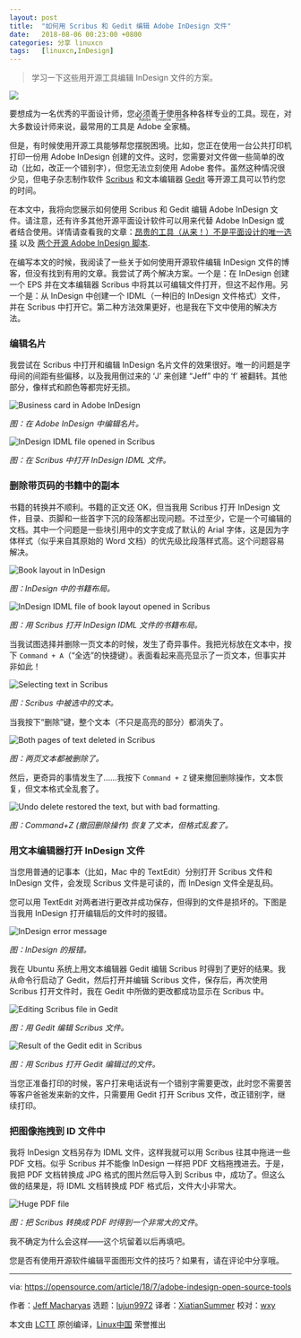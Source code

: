```yaml
---
layout: post
title:	"如何用 Scribus 和 Gedit 编辑 Adobe InDesign 文件"
date:	2018-08-06 00:23:00 +0800 
categories:	分享 linuxcn 
tags:	[linuxcn,InDesign]
---
```




> 
> 学习一下这些用开源工具编辑 InDesign 文件的方案。
> 
> 
> 


![](/Asserts/Images//attachment/album/201808/06/002827vuy0cyda2ykwyzac.jpg)


要想成为一名优秀的平面设计师，您必须善于使用各种各样专业的工具。现在，对大多数设计师来说，最常用的工具是 <ruby> Adobe 全家桶 <rt>  Adobe Creative Suite </rt></ruby>。


但是，有时候使用开源工具能够帮您摆脱困境。比如，您正在使用一台公共打印机打印一份用 Adobe InDesign 创建的文件。这时，您需要对文件做一些简单的改动（比如，改正一个错别字），但您无法立刻使用 Adobe 套件。虽然这种情况很少见，但电子杂志制作软件 [Scribus](https://www.scribus.net/) 和文本编辑器 [Gedit](https://wiki.gnome.org/Apps/Gedit) 等开源工具可以节约您的时间。


在本文中，我将向您展示如何使用 Scribus 和 Gedit 编辑 Adobe InDesign 文件。请注意，还有许多其他开源平面设计软件可以用来代替 Adobe InDesign 或者结合使用。详情请查看我的文章：[昂贵的工具（从来！）不是平面设计的唯一选择](https://opensource.com/life/16/8/open-source-alternatives-graphic-design) 以及 [两个开源 Adobe InDesign 脚本](https://opensource.com/article/17/3/scripts-adobe-indesign).


在编写本文的时候，我阅读了一些关于如何使用开源软件编辑 InDesign 文件的博客，但没有找到有用的文章。我尝试了两个解决方案。一个是：在 InDesign 创建一个 EPS 并在文本编辑器 Scribus 中将其以可编辑文件打开，但这不起作用。另一个是：从 InDesign 中创建一个 IDML（一种旧的 InDesign 文件格式）文件，并在 Scribus 中打开它。第二种方法效果更好，也是我在下文中使用的解决方法。


### 编辑名片


我尝试在 Scribus 中打开和编辑 InDesign 名片文件的效果很好。唯一的问题是字母间的间距有些偏移，以及我用倒过来的 ‘J’ 来创建 “Jeff” 中的 ‘f’ 被翻转。其他部分，像样式和颜色等都完好无损。


![Business card in Adobe InDesign](/Asserts/Images//attachment/album/201808/06/002856nz3jgfico9g36iir.png "Business card in Adobe InDesign")


*图：在 Adobe InDesign 中编辑名片。*


![InDesign IDML file opened in Scribus](/Asserts/Images//attachment/album/201808/06/002919hqsk9sqffybfy4fq.png "InDesign IDML file opened in Scribus")


*图：在 Scribus 中打开 InDesign IDML 文件。*


### 删除带页码的书籍中的副本


书籍的转换并不顺利。书籍的正文还 OK，但当我用 Scribus 打开 InDesign 文件，目录、页脚和一些首字下沉的段落都出现问题。不过至少，它是一个可编辑的文档。其中一个问题是一些块引用中的文字变成了默认的 Arial 字体，这是因为字体样式（似乎来自其原始的 Word 文档）的优先级比段落样式高。这个问题容易解决。


![Book layout in InDesign](/Asserts/Images//attachment/album/201808/06/002957boylfr4ihhffdlic.png "Book layout in InDesign")


*图：InDesign 中的书籍布局。*


![InDesign IDML file of book layout opened in Scribus](/Asserts/Images//attachment/album/201808/06/003030sr7j9oi2xxmhuxwo.png "InDesign IDML file of book layout opened in Scribus")


*图：用 Scribus 打开 InDesign IDML 文件的书籍布局。*


当我试图选择并删除一页文本的时候，发生了奇异事件。我把光标放在文本中，按下 `Command + A`（“全选”的快捷键）。表面看起来高亮显示了一页文本，但事实并非如此！


![Selecting text in Scribus](/Asserts/Images//attachment/album/201808/06/003100c98wfxb019bb11bs.png "Selecting text in Scribus")


*图：Scribus 中被选中的文本。*


当我按下“删除”键，整个文本（不只是高亮的部分）都消失了。


![Both pages of text deleted in Scribus](/Asserts/Images//attachment/album/201808/06/003108nf5csrbk8wgqm5gs.png "Both pages of text deleted in Scribus")


*图：两页文本都被删除了。*


然后，更奇异的事情发生了……我按下 `Command + Z` 键来撤回删除操作，文本恢复，但文本格式全乱套了。


![Undo delete restored the text, but with bad formatting.](/Asserts/Images//attachment/album/201808/06/003136to0s0ztetj0jda03.png "Undo delete restored the text, but with bad formatting.")


*图：Command+Z (撤回删除操作) 恢复了文本，但格式乱套了。*


### 用文本编辑器打开 InDesign 文件


当您用普通的记事本（比如，Mac 中的 TextEdit）分别打开 Scribus 文件和 InDesign 文件，会发现 Scribus 文件是可读的，而 InDesign 文件全是乱码。


您可以用 TextEdit 对两者进行更改并成功保存，但得到的文件是损坏的。下图是当我用 InDesign 打开编辑后的文件时的报错。


![InDesign error message](/Asserts/Images//attachment/album/201808/06/003137wyelal5uazpopp7o.png "InDesign error message")


*图：InDesign 的报错。*


我在 Ubuntu 系统上用文本编辑器 Gedit 编辑 Scribus 时得到了更好的结果。我从命令行启动了 Gedit，然后打开并编辑 Scribus 文件，保存后，再次使用 Scribus 打开文件时，我在 Gedit 中所做的更改都成功显示在 Scribus 中。


![Editing Scribus file in Gedit](/Asserts/Images//attachment/album/201808/06/003206ny6mnqmhglq5h8q1.png "Editing Scribus file in Gedit")


*图：用 Gedit 编辑 Scribus 文件。*


![Result of the Gedit edit in Scribus](/Asserts/Images//attachment/album/201808/06/003222iuc8jc7y8ayj880h.png "Result of the Gedit edit in Scribus")


*图：用 Scribus 打开 Gedit 编辑过的文件。*


当您正准备打印的时候，客户打来电话说有一个错别字需要更改，此时您不需要苦等客户爸爸发来新的文件，只需要用 Gedit 打开 Scribus 文件，改正错别字，继续打印。


### 把图像拖拽到 ID 文件中


我将 InDesign 文档另存为 IDML 文件，这样我就可以用 Scribus 往其中拖进一些 PDF 文档。似乎 Scribus 并不能像 InDesign 一样把 PDF 文档拖拽进去。于是，我把 PDF 文档转换成 JPG 格式的图片然后导入到 Scribus 中，成功了。但这么做的结果是，将 IDML 文档转换成 PDF 格式后，文件大小非常大。


![Huge PDF file](/Asserts/Images//attachment/album/201808/06/003240uz3mis3cqg6a6s3a.png "Huge PDF file")


*图：把 Scribus 转换成 PDF 时得到一个非常大的文件*。


我不确定为什么会这样——这个坑留着以后再填吧。


您是否有使用开源软件编辑平面图形文件的技巧？如果有，请在评论中分享哦。




---


via: <https://opensource.com/article/18/7/adobe-indesign-open-source-tools>


作者：[Jeff Macharyas](https://opensource.com/users/rikki-endsley) 选题：[lujun9972](https://github.com/lujun9972) 译者：[XiatianSummer](https://github.com/XiatianSummer) 校对：[wxy](https://github.com/wxy)


本文由 [LCTT](https://github.com/LCTT/TranslateProject) 原创编译，[Linux中国](https://linux.cn/) 荣誉推出
